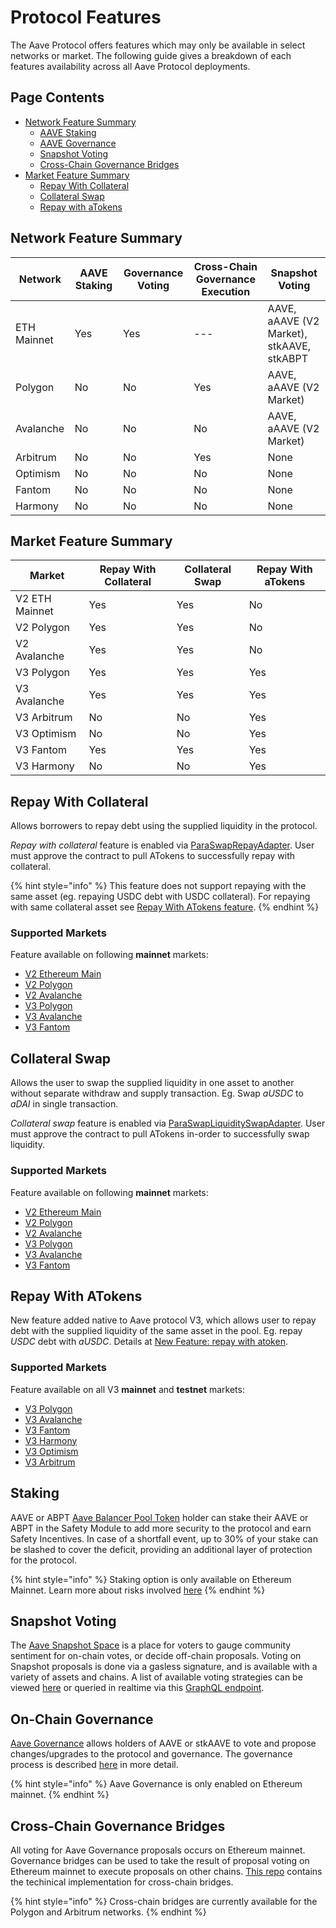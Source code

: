 # Protocol Features

The Aave Protocol offers features which may only be available in select networks or market. The following guide gives a breakdown of each features availability across all Aave Protocol deployments.

## Page Contents

- [Network Feature Summary](#network-feature-summary)
    - [AAVE Staking](#staking)
    - [AAVE Governance](#on-chain-governance)
    - [Snapshot Voting](#snapshot-voting)
    - [Cross-Chain Governance Bridges](#cross-chain-governance-bridges)
- [Market Feature Summary](#market-feature-summary)
    - [Repay With Collateral](#repay-with-collateral)
    - [Collateral Swap](#collateral-swap)
    - [Repay with aTokens](#repay-with-atokens)


## Network Feature Summary

| Network     | AAVE Staking | Governance Voting | Cross-Chain Governance Execution | Snapshot Voting                            |
|-------------|--------------|-------------------|----------------------------------|--------------------------------------------|
| ETH Mainnet | Yes          | Yes               | ---                              | AAVE, aAAVE (V2 Market), stkAAVE, stkABPT  |
| Polygon     | No           | No                | Yes                              | AAVE, aAAVE (V2 Market)                    |
| Avalanche   | No           | No                | No                               | AAVE, aAAVE (V2 Market)                    |
| Arbitrum    | No           | No                | Yes                              | None                                       |
| Optimism    | No           | No                | No                               | None                                       |
| Fantom      | No           | No                | No                               | None                                       |
| Harmony     | No           | No                | No                               | None                                       |

## Market Feature Summary

| Market         | Repay With Collateral | Collateral Swap | Repay With aTokens |
|----------------|-----------------------|-----------------|--------------------|
| V2 ETH Mainnet | Yes                   | Yes             | No                 |
| V2 Polygon     | Yes                   | Yes             | No                 |
| V2 Avalanche   | Yes                   | Yes             | No                 |
| V3 Polygon     | Yes                   | Yes             | Yes                |
| V3 Avalanche   | Yes                   | Yes             | Yes                |
| V3 Arbitrum    | No                    | No              | Yes                |
| V3 Optimism    | No                    | No              | Yes                |
| V3 Fantom      | Yes                   | Yes             | Yes                |
| V3 Harmony     | No                    | No              | Yes                |

## Repay With Collateral
Allows borrowers to repay debt using the supplied liquidity in the protocol.

_Repay with collateral_ feature is enabled via [ParaSwapRepayAdapter](https://github.com/aave/aave-v3-periphery/blob/master/contracts/adapters/paraswap/ParaSwapRepayAdapter.sol). User must approve the contract to pull ATokens to successfully repay with collateral. 

{% hint style="info" %}
This feature does not support repaying with the same asset (eg. repaying USDC debt with USDC collateral). For repaying with same collateral asset see [Repay With ATokens feature](#repay-with-atokens).
{% endhint %}

### Supported Markets
Feature available on following **mainnet** markets:
- [V2 Ethereum Main](https://docs.aave.com/developers/v/2.0/deployed-contracts/deployed-contracts)
- [V2 Polygon](https://docs.aave.com/developers/v/2.0/deployed-contracts/matic-polygon-market)
- [V2 Avalanche](https://docs.aave.com/developers/v/2.0/deployed-contracts/avalanche-market)
- [V3 Polygon](./deployed-contracts/v3-mainnet/polygon.md)
- [V3 Avalanche](./deployed-contracts/v3-mainnet/avalanche.md)
- [V3 Fantom](./deployed-contracts/v3-mainnet/fantom.md)

## Collateral Swap
Allows the user to swap the supplied liquidity in one asset to another without separate withdraw and supply transaction. Eg. Swap _aUSDC_ to _aDAI_ in single transaction.

_Collateral swap_ feature is enabled via [ParaSwapLiquiditySwapAdapter](https://github.com/aave/aave-v3-periphery/blob/master/contracts/adapters/paraswap/ParaSwapLiquiditySwapAdapter.sol). User must approve the contract to pull ATokens in-order to successfully swap liquidity.

### Supported Markets
Feature available on following **mainnet** markets:
- [V2 Ethereum Main](https://docs.aave.com/developers/v/2.0/deployed-contracts/deployed-contracts)
- [V2 Polygon](https://docs.aave.com/developers/v/2.0/deployed-contracts/matic-polygon-market)
- [V2 Avalanche](https://docs.aave.com/developers/v/2.0/deployed-contracts/avalanche-market)
- [V3 Polygon](./deployed-contracts/v3-mainnet/polygon.md)
- [V3 Avalanche](./deployed-contracts/v3-mainnet/avalanche.md)
- [V3 Fantom](./deployed-contracts/v3-mainnet/fantom.md)

## Repay With ATokens
New feature added native to Aave protocol V3, which allows user to repay debt with the supplied liquidity of the same asset in the pool. Eg. repay _USDC_ debt with _aUSDC_. Details at [New Feature: repay with atoken](./whats-new/repay-with-atokens.md).

### Supported Markets
Feature available on all V3 **mainnet** and **testnet** markets:
- [V3 Polygon](./deployed-contracts/v3-mainnet/polygon.md)
- [V3 Avalanche](./deployed-contracts/v3-mainnet/avalanche.md)
- [V3 Fantom](./deployed-contracts/v3-mainnet/fantom.md)
- [V3 Harmony](./deployed-contracts/v3-mainnet/harmony.md)
- [V3 Optimism](./deployed-contracts/v3-mainnet/optimism.md)
- [V3 Arbitrum](./deployed-contracts/v3-mainnet/arbitrum.md)

## Staking
AAVE or ABPT [Aave Balancer Pool Token](https://pools.balancer.exchange/#/pool/0xc697051d1c6296c24ae3bcef39aca743861d9a81/about) holder can stake their AAVE or ABPT in the Safety Module to add more security to the protocol and earn Safety Incentives. In case of a shortfall event, up to 30% of your stake can be slashed to cover the deficit, providing an additional layer of protection for the protocol.

{% hint style="info" %}
Staking option is only available on Ethereum Mainnet. Learn more about risks involved [here](https://docs.aave.com/faq/migration-and-staking)
{% endhint %}

## Snapshot Voting
The [Aave Snapshot Space](https://snapshot.org/#/aave.eth) is a place for voters to gauge community sentiment for on-chain votes, or decide off-chain proposals. Voting on Snapshot proposals is done via a gasless signature, and is available with a variety of assets and chains. A list of available voting strategies can be viewed [here](#network-feature-summary) or queried in realtime via this [GraphQL endpoint](https://hub.snapshot.org/graphql?query=%0Aquery%20Spaces%20%7B%0A%20%20spaces(%0A%20%20%20%20first%3A%2020%2C%0A%20%20%20%20skip%3A%200%2C%0A%20%20%20%20orderBy%3A%20%22created%22%2C%0A%20%20%20%20orderDirection%3A%20desc%2C%0A%20%20%20%20where%3A%20%7Bid%3A%20%22aave.eth%22%7D%0A%20%20)%20%7B%0A%20%20%20%20id%0A%20%20%20%20name%0A%20%20%20%20about%0A%20%20%20%20network%0A%20%20%20%20symbol%0A%20%20%20%20strategies%20%7B%0A%20%20%20%20%20%20name%0A%20%20%20%20%20%20network%0A%20%20%20%20%20%20params%0A%20%20%20%20%7D%0A%20%20%20%20admins%0A%20%20%20%20members%0A%20%20%20%20filters%20%7B%0A%20%20%20%20%20%20minScore%0A%20%20%20%20%20%20onlyMembers%0A%20%20%20%20%7D%0A%20%20%20%20plugins%0A%20%20%7D%0A%7D).


## On-Chain Governance
[Aave Governance](https://docs.aave.com/developers/v/2.0/protocol-governance/governance) allows holders of AAVE or stkAAVE to vote and propose changes/upgrades to the protocol and governance. The governance process is described [here](https://docs.aave.com/governance/) in more detail.

{% hint style="info" %}
Aave Governance is only enabled on Ethereum mainnet.
{% endhint %}

## Cross-Chain Governance Bridges
All voting for Aave Governance proposals occurs on Ethereum mainnet. Governance bridges can be used to take the result of proposal voting on Ethereum mainnet to execute proposals on other chains. [This repo](https://github.com/aave/governance-crosschain-bridges) contains the techinical implementation for cross-chain bridges. 

{% hint style="info" %}
Cross-chain bridges are currently available for the Polygon and Arbitrum networks.
{% endhint %}
